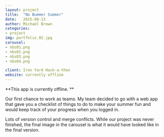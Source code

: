 ```yaml
---
layout: project
title:  "No Bummer Summer"
date:   2015-08-13
author: Michael Brown
categories:
- project
img: portfolio_02.jpg
carousel:
- nbs01.png
- nbs02.png
- nbs03.png
- nbs04.png

client: Iron Yard Hack-a-thon
website: currently offline
---
```

**This app is currently offline. ** 

Our first chance to work as teams. My team decided to go with a web app that gave you a checklist of things to do to make your summer fun and would keep track of your progress when you logged in.

Lots of version control and merge conflicts. While our project was never finished, the final image in the carousel is what it would have looked like in the final version.
